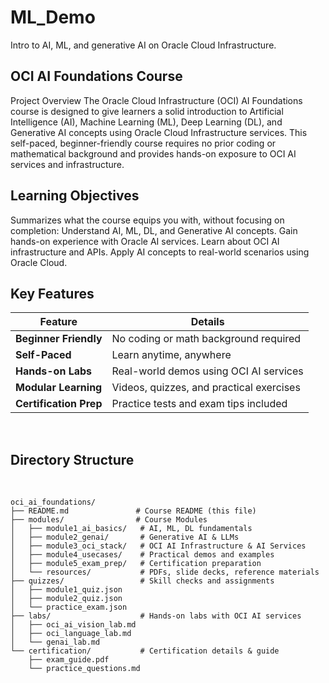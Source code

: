 # ML_Demo
Intro to AI, ML, and generative AI on Oracle Cloud Infrastructure.

## OCI AI Foundations Course
Project Overview
The Oracle Cloud Infrastructure (OCI) AI Foundations course is designed to give learners a solid introduction to Artificial Intelligence (AI), Machine Learning (ML), Deep Learning (DL), and Generative AI concepts using Oracle Cloud Infrastructure services.
This self-paced, beginner-friendly course requires no prior coding or mathematical background and provides hands-on exposure to OCI AI services and infrastructure.

## Learning Objectives

Summarizes what the course equips you with, without focusing on completion:
Understand AI, ML, DL, and Generative AI concepts.
Gain hands-on experience with Oracle AI services.
Learn about OCI AI infrastructure and APIs.
Apply AI concepts to real-world scenarios using Oracle Cloud.

## Key Features

| Feature                | Details                                  |
| ---------------------- | ---------------------------------------- |
| **Beginner Friendly**  | No coding or math background required    |
| **Self-Paced**         | Learn anytime, anywhere                  |
| **Hands-on Labs**      | Real-world demos using OCI AI services   |
| **Modular Learning**   | Videos, quizzes, and practical exercises |
| **Certification Prep** | Practice tests and exam tips included    |
<br> 

## Directory Structure
<br>

```plaintext
oci_ai_foundations/
├── README.md               # Course README (this file)
├── modules/                # Course Modules
│   ├── module1_ai_basics/   # AI, ML, DL fundamentals
│   ├── module2_genai/       # Generative AI & LLMs
│   ├── module3_oci_stack/   # OCI AI Infrastructure & AI Services
│   ├── module4_usecases/    # Practical demos and examples
│   ├── module5_exam_prep/   # Certification preparation
│   └── resources/           # PDFs, slide decks, reference materials
├── quizzes/                 # Skill checks and assignments
│   ├── module1_quiz.json
│   ├── module2_quiz.json
│   └── practice_exam.json
├── labs/                    # Hands-on labs with OCI AI services
│   ├── oci_ai_vision_lab.md
│   ├── oci_language_lab.md
│   └── genai_lab.md
└── certification/           # Certification details & guide
    ├── exam_guide.pdf
    └── practice_questions.md
```
<br> 
